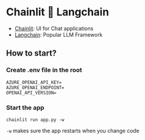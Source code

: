 # Chainlit :yellow_heart: Langchain

- [Chainlit](https://docs.chainlit.io/get-started/overview): UI for Chat applications
- [Langchain](https://python.langchain.com/docs/introduction/): Popular LLM Framework


## How to start?

### Create .env file in the root
```
AZURE_OPENAI_API_KEY=
AZURE_OPENAI_ENDPOINT=
OPENAI_API_VERSION=
```

### Start the app
```
chainlit run app.py -w  
```

```-w``` makes sure the app restarts when you change code
